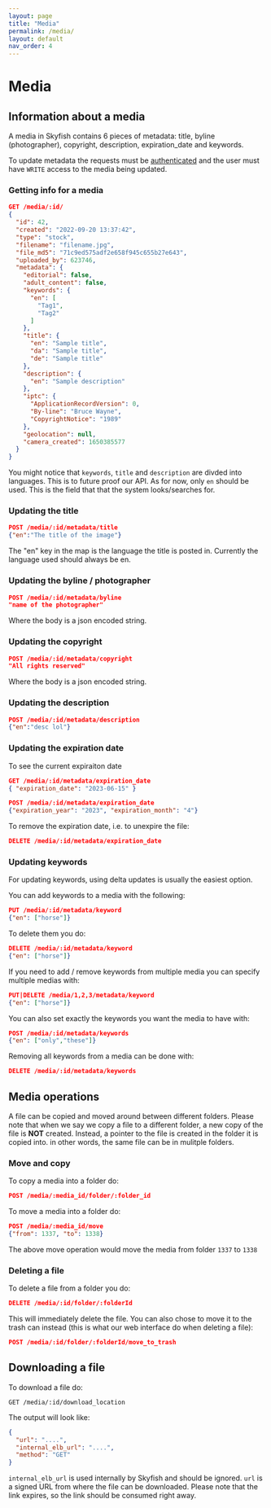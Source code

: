 ```yaml
---
layout: page
title: "Media"
permalink: /media/
layout: default
nav_order: 4
---
```


# Media


## Information about a media 
A media in Skyfish contains 6 pieces of metadata: title, byline (photographer),
copyright, description, expiration_date and keywords.

To update metadata the requests must be [authenticated](/authentication/) and the user must have
`WRITE` access to the media being updated.

### Getting info for a media
```json
GET /media/:id/
{
  "id": 42,
  "created": "2022-09-20 13:37:42",
  "type": "stock",
  "filename": "filename.jpg",
  "file_md5": "71c9ed575adf2e658f945c655b27e643",
  "uploaded_by": 623746,
  "metadata": {
    "editorial": false,
    "adult_content": false,
    "keywords": {
      "en": [
        "Tag1",
        "Tag2"
      ]
    },
    "title": {
      "en": "Sample title",
      "da": "Sample title",
      "de": "Sample title"
    },
    "description": {
      "en": "Sample description"
    },
    "iptc": {
      "ApplicationRecordVersion": 0,
      "By-line": "Bruce Wayne",
      "CopyrightNotice": "1989"
    },
    "geolocation": null,
    "camera_created": 1650385577
  }
}
```

You might notice that `keywords`, `title` and `description` are divded into languages. This is to future proof our API. As for now, only `en` should be used. This is the field that that the system looks/searches for. 

### Updating the title
```json
POST /media/:id/metadata/title
{"en":"The title of the image"}
```

The "en" key in the map is the language the title is posted in. Currently the
language used should always be en.

### Updating the byline / photographer
```json
POST /media/:id/metadata/byline
"name of the photographer"
```

Where the body is a json encoded string.

### Updating the copyright
```json
POST /media/:id/metadata/copyright
"All rights reserved"
```

Where the body is a json encoded string.

### Updating the description

```json
POST /media/:id/metadata/description
{"en":"desc lol"}
```

### Updating the expiration date
To see the current expiraiton date

```json
GET /media/:id/metadata/expiration_date
{ "expiration_date": "2023-06-15" }
```

```json
POST /media/:id/metadata/expiration_date
{"expiration_year": "2023", "expiration_month": "4"}
```

To remove the expiration date, i.e. to unexpire the file:
```json
DELETE /media/:id/metadata/expiration_date
```

### Updating keywords
For updating keywords, using delta updates is usually the easiest option.

You can add keywords to a media with the following:
```json
PUT /media/:id/metadata/keyword
{"en": ["horse"]}
```

To delete them you do:

```json
DELETE /media/:id/metadata/keyword
{"en": ["horse"]}
```

If you need to add / remove keywords from multiple media you can specify multiple medias with:
```json
PUT|DELETE /media/1,2,3/metadata/keyword
{"en": ["horse"]}
```
You can also set exactly the keywords you want the media to have with:
```json
POST /media/:id/metadata/keywords
{"en": ["only","these"]}
```

Removing all keywords from a media can be done with:
```json
DELETE /media/:id/metadata/keywords
```

## Media operations
A file can be copied and moved around between different folders. Please note that when we say we copy a file to a different folder, a new copy of the file is **NOT** created. Instead, a pointer to the file is created in the folder it is copied into. in other words, the same file can be in mulitple folders. 

### Move and copy
To copy a media into a folder do:
```json
POST /media/:media_id/folder/:folder_id
```

To move a media into a folder do:
```json
POST /media/:media_id/move
{"from": 1337, "to": 1338}
```
The above move operation would move the media from folder `1337` to `1338` 

### Deleting a file
To delete a file from a folder you do:
```json
DELETE /media/:id/folder/:folderId
```

This will immediately delete the file. You can also chose to move it to the trash can instead (this is what our web interface do when deleting a file):
```json
POST /media/:id/folder/:folderId/move_to_trash
```

## Downloading a file
To download a file do:
```
GET /media/:id/download_location
```

The output will look like:
```json
{
  "url": "....",
  "internal_elb_url": "....",
  "method": "GET"
}
```

`internal_elb_url` is used internally by Skyfish and should be ignored. `url` is a signed URL from where the file can be downloaded. Please note that the link expires, so the link should be consumed right away. 



